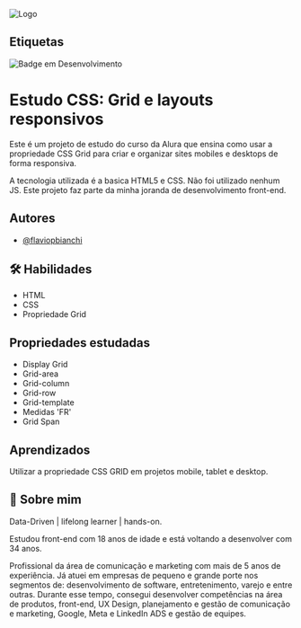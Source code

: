 ![Logo](https://mir-s3-cdn-cf.behance.net/project_modules/fs/0d75ac165355807.6406317621389.png)

## Etiquetas
![Badge em Desenvolvimento](http://img.shields.io/static/v1?label=STATUS&message=EM%20DESENVOLVIMENTO&color=GREEN&style=for-the-badge)

# Estudo CSS: Grid e layouts responsivos

Este é um projeto de estudo do curso da Alura que ensina como usar a propriedade CSS Grid
para criar e organizar sites mobiles e desktops de forma responsiva.

A tecnologia utilizada é a basica HTML5 e CSS. Não foi utilizado nenhum JS.
Este projeto faz parte da minha joranda de desenvolvimento front-end.


## Autores

- [@flaviopbianchi](https://www.github.com/flaviopbianchi)


## 🛠 Habilidades
- HTML
- CSS
- Propriedade Grid


## Propriedades estudadas

- Display Grid
- Grid-area
- Grid-column
- Grid-row
- Grid-template
- Medidas 'FR'
- Grid Span


## Aprendizados

Utilizar a propriedade CSS GRID em projetos mobile, tablet e desktop.

## 🚀 Sobre mim
Data-Driven | lifelong learner | hands-on.

Estudou front-end com 18 anos de idade e está voltando a desenvolver com 34 anos.

Profissional da área de comunicação e marketing com mais de 5 anos de experiência. 
Já atuei em empresas de pequeno e grande porte nos segmentos de: desenvolvimento de software, entretenimento, varejo e entre outras. Durante esse tempo, consegui desenvolver competências na área de produtos, front-end, UX Design, planejamento e gestão de comunicação e marketing, Google, Meta e LinkedIn ADS e gestão de equipes.
